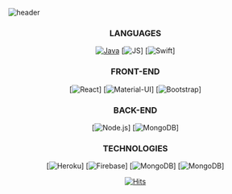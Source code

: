 <!--
**moonnada/moonnada** is a ✨ _special_ ✨ repository because its `README.md` (this file) appears on your GitHub profile.

Here are some ideas to get you started:

- 🔭 I’m currently working on ...
- 🌱 I’m currently learning ...
- 👯 I’m looking to collaborate on ...
- 🤔 I’m looking for help with ...
- 💬 Ask me about ...
- 📫 How to reach me: ...
- 😄 Pronouns: ...
- ⚡ Fun fact: ...
-->


![header](https://capsule-render.vercel.app/api?type=waving&color=auto&height=300&section=header&text=moonnada🌙&fontSize=90)

<div align=center>
 
 ### LANGUAGES
 
 
[![Java](https://img.shields.io/badge/Java-007396?style=flat-square&logo=Java&logoColor=black)](github.com/moonnada)
[![JS](https://img.shields.io/badge/JavaScript-F7DF1E?style=flat-square&logo=JavaScript&logoColor=black)]
[![Swift](https://img.shields.io/badge/Swift-FA7343?style=flat-square&logo=Swift&logoColor=black)]
 
 ### FRONT-END
 
  [![React](https://img.shields.io/badge/React.js-61DAFB?style=flat-square&logo=React&logoColor=black)]
  [![Material-UI](https://img.shields.io/badge/Material-UI-0081CB?style=flat-square&logo=Material-UI&logoColor=black)]
  [![Bootstrap](https://img.shields.io/badge/Bootstrap-7952B3?style=flat-square&logo=Bootstrap&logoColor=black)]
 
 ### BACK-END
 
 [![Node.js](https://img.shields.io/badge/Node.js-339933?style=flat-square&logo=Node.js&logoColor=black)]
 [![MongoDB](https://img.shields.io/badge/MongoDB-47A248?style=flat-square&logo=MongoDB&logoColor=black)]
  
 
 ### TECHNOLOGIES
 
  [![Heroku](https://img.shields.io/badge/Heroku-430098?style=flat-square&logo=Heroku&logoColor=black)]
  [![Firebase](https://img.shields.io/badge/Firebase-FFCA28?style=flat-square&logo=Firebase&logoColor=black)]
  [![MongoDB](https://img.shields.io/badge/MongoDB-47A248?style=flat-square&logo=MongoDB&logoColor=black)]
  [![MongoDB](https://img.shields.io/badge/MongoDB-47A248?style=flat-square&logo=MongoDB&logoColor=black)]


[![Hits](https://hits.seeyoufarm.com/api/count/incr/badge.svg?url=https%3A%2F%2Fgithub.com%2Fmoonnada&count_bg=%2379C83D&title_bg=%23555555&icon=&icon_color=%23E7E7E7&title=hits&edge_flat=false)](https://hits.seeyoufarm.com)
